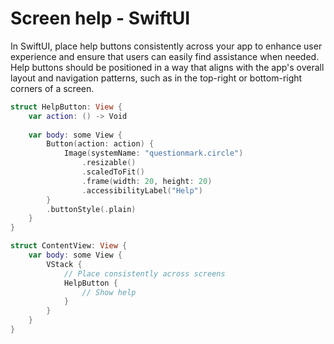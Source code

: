 # Screen help - SwiftUI

In SwiftUI, place help buttons consistently across your app to enhance user experience and ensure that users can easily find assistance when needed. Help buttons should be positioned in a way that aligns with the app's overall layout and navigation patterns, such as in the top-right or bottom-right corners of a screen.

```swift
struct HelpButton: View {
    var action: () -> Void
    
    var body: some View {
        Button(action: action) {
            Image(systemName: "questionmark.circle")
                .resizable()
                .scaledToFit()
                .frame(width: 20, height: 20)
                .accessibilityLabel("Help")
        }
        .buttonStyle(.plain)
    }
}

struct ContentView: View {
    var body: some View {
        VStack {
            // Place consistently across screens
            HelpButton {
                // Show help
            }
        }
    }
}
```
